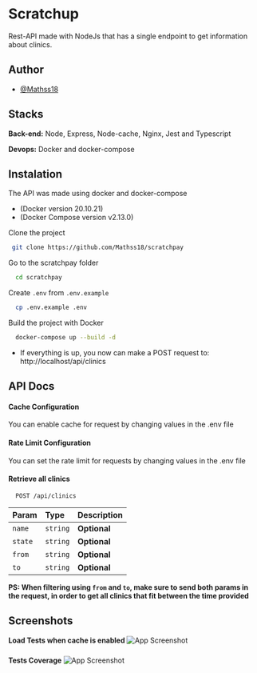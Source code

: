 # Scratchup
Rest-API made with NodeJs that has a single endpoint to get information about clinics.


## Author

- [@Mathss18](https://github.com/Mathss18)


## Stacks

**Back-end:** Node, Express, Node-cache, Nginx, Jest and Typescript

**Devops:** Docker and docker-compose


## Instalation

The API was made using docker and docker-compose
- (Docker version 20.10.21)
- (Docker Compose version v2.13.0)

Clone the project
```bash
 git clone https://github.com/Mathss18/scratchpay
```

Go to the scratchpay folder
```bash
  cd scratchpay
```

Create `.env` from `.env.example`
```bash
  cp .env.example .env
```

Build the project with Docker
```bash
  docker-compose up --build -d
```

- If everything is up, you now can make a POST request to:  http://localhost/api/clinics
## API Docs

####  Cache Configuration

You can enable cache for request by changing values in the .env file

####  Rate Limit Configuration

You can set the rate limit for requests by changing values in the .env file

####  Retrieve all clinics

```http
  POST /api/clinics
```

| Param   | Type       | Description                           |
| :---------- | :--------- | :---------------------------------- |
| `name` | `string` | **Optional** |
| `state` | `string` | **Optional** |
| `from` | `string` | **Optional** |
| `to` | `string` | **Optional** |

**PS: When filtering using `from` and `to`, make sure to send both params in the request, in order to get all clinics that fit between the time provided**




## Screenshots

**Load Tests when cache is enabled**
![App Screenshot](https://i.imgur.com/lAZhJ1G.png)

###

**Tests Coverage**
![App Screenshot](https://i.imgur.com/YBhAsVi.png)

